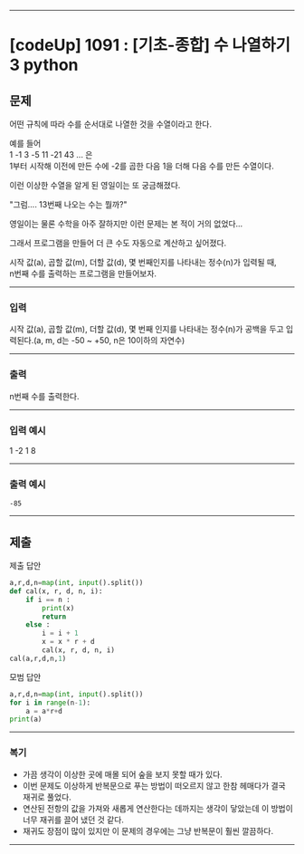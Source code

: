 
---

# [codeUp] 1091 : [기초-종합] 수 나열하기3 python


## 문제
어떤 규칙에 따라 수를 순서대로 나열한 것을 수열이라고 한다.

예를 들어   
1 -1 3 -5 11 -21 43 ... 은      
1부터 시작해 이전에 만든 수에 -2를 곱한 다음 1을 더해 다음 수를 만든 수열이다.

이런 이상한 수열을 알게 된 영일이는 또 궁금해졌다.

"그럼.... 13번째 나오는 수는 뭘까?"

영일이는 물론 수학을 아주 잘하지만 이런 문제는 본 적이 거의 없었다...

그래서 프로그램을 만들어 더 큰 수도 자동으로 계산하고 싶어졌다.


시작 값(a), 곱할 값(m), 더할 값(d), 몇 번째인지를 나타내는 정수(n)가 입력될 때,     
n번째 수를 출력하는 프로그램을 만들어보자.






---
### 입력 

시작 값(a), 곱할 값(m), 더할 값(d), 몇 번째 인지를 나타내는 정수(n)가
공백을 두고 입력된다.(a, m, d는 -50 ~ +50, n은 10이하의 자연수)


---
### 출력   

n번째 수를 출력한다.


---
### 입력 예시

1 -2 1 8

---
### 출력 예시
```
-85
```
---
제출
---
제출 답안
```python
a,r,d,n=map(int, input().split())
def cal(x, r, d, n, i):
    if i == n :
        print(x)
        return
    else :
        i = i + 1
        x = x * r + d
        cal(x, r, d, n, i)
cal(a,r,d,n,1)
```
모범 답안
```python
a,r,d,n=map(int, input().split())
for i in range(n-1):
    a = a*r+d
print(a)
```



---
### 복기
* 가끔 생각이 이상한 곳에 매몰 되어 숲을 보지 못할 때가 있다.
* 이번 문제도 이상하게 반복문으로 푸는 방법이 떠오르지 않고 한참 헤매다가
결국 재귀로 풀었다.
* 연산된 전항의 값을 가져와 새롭게 연산한다는 데까지는 생각이 닿았는데 이 방법이 너무 재귀를 끌어 냈던 것 같다.
* 재귀도 장점이 많이 있지만 이 문제의 경우에는 그냥 반복문이 훨씬 깔끔하다.
---

